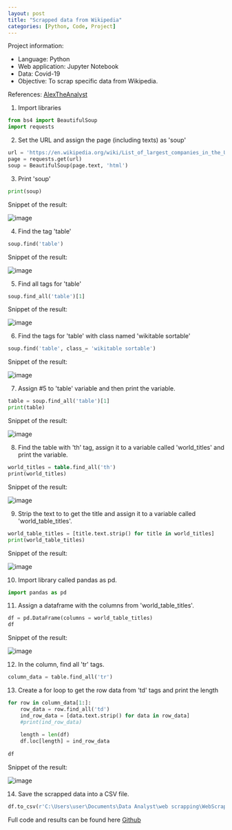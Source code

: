 ```yaml
---
layout: post
title: "Scrapped data from Wikipedia"
categories: [Python, Code, Project]
---
```


Project information: 
+ Language: Python
+ Web application: Jupyter Notebook
+ Data: Covid-19
+ Objective: To scrap specific data from Wikipedia.


References: [AlexTheAnalyst](https://www.youtube.com/watch?v=qfyynHBFOsM&list=PLUaB-1hjhk8H48Pj32z4GZgGWyylqv85f)

1) Import libraries
```python
from bs4 import BeautifulSoup
import requests
```

2) Set the URL and assign the page (including texts) as 'soup'
```python
url = 'https://en.wikipedia.org/wiki/List_of_largest_companies_in_the_United_States_by_revenue'
page = requests.get(url)
soup = BeautifulSoup(page.text, 'html')
```

3) Print 'soup'
```python
print(soup)
```
Snippet of the result:

![image](https://github.com/user-attachments/assets/99647095-d637-4fe7-833d-cec5c822e57d)

4) Find the tag 'table'
```python
soup.find('table')
```
Snippet of the result:

![image](https://github.com/user-attachments/assets/a98e2779-c76d-4957-9313-2861c13113ce)

5) Find all tags for 'table'
```python
soup.find_all('table')[1]
```
Snippet of the result:

![image](https://github.com/user-attachments/assets/7f301b19-9070-4ec8-af14-6f75deca53d8)

6) Find the tags for 'table' with class named 'wikitable sortable'
```python
soup.find('table', class_= 'wikitable sortable')
```
Snippet of the result:

![image](https://github.com/user-attachments/assets/7447da80-7b3c-43c5-bd11-aac43fd7bf66)

7) Assign #5 to 'table' variable and then print the variable.
```python
table = soup.find_all('table')[1]
print(table)
```
Snippet of the result:

![image](https://github.com/user-attachments/assets/e9a8e56f-22d7-4550-a32b-3d4bc076d05c)

8) Find the table with 'th' tag, assign it to a variable called 'world_titles' and print the variable.
```sql
world_titles = table.find_all('th')
print(world_titles)
```
Snippet of the result:

![image](https://github.com/user-attachments/assets/29882ac1-5ad6-4ec7-b7a8-e8cec7147001)

9) Strip the text to to get the title and assign it to a variable called 'world_table_titles'.
```python
world_table_titles = [title.text.strip() for title in world_titles]
print(world_table_titles)
```
Snippet of the result:

![image](https://github.com/user-attachments/assets/a2405ba4-8cb7-4a7b-8b45-e31e9af0f90e)

10) Import library called pandas as pd.
```python
import pandas as pd
```

11) Assign a dataframe with the columns from 'world_table_titles'.
```python
df = pd.DataFrame(columns = world_table_titles)
df
```
Snippet of the result:

![image](https://github.com/user-attachments/assets/d2393446-2aaa-4967-b5bd-46f2ad9ea7d2)

12) In the column, find all 'tr' tags.
```python
column_data = table.find_all('tr')
```

13) Create a for loop to get the row data from 'td' tags and print the length
```python
for row in column_data[1:]:
    row_data = row.find_all('td')
    ind_row_data = [data.text.strip() for data in row_data]
    #print(ind_row_data)
    
    length = len(df)
    df.loc[length] = ind_row_data
    
df 
```
Snippet of the result:

![image](https://github.com/user-attachments/assets/32c7f796-f7b5-404f-9856-ccadb18bc3e8)

14) Save the scrapped data into a CSV file.
```python
df.to_csv(r'C:\Users\user\Documents\Data Analyst\web scrapping\WebScrappedCompanies.csv', index = False)
```

Full code and results can be found here [Github](https://github.com/imanazmi/PortfolioProjects/blob/main/Scrapping%20data%20from%20Wikipedia.ipynb)



